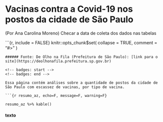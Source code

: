 Vacinas contra a Covid-19 nos postos da cidade de São Paulo
================
(Por Ana Carolina Moreno)
Checar a data de coleta dos dados nas tabelas

<!-- README.md is generated from README.Rmd. Please edit that file -->

\`\`\`{r, include = FALSE} knitr::opts\_chunk$set( collapse = TRUE,
comment = “\#&gt;” )



    ###### Fonte: De Olho na Fila (Prefeitura de São Paulo): [link para o site](https://deolhonafila.prefeitura.sp.gov.br)

    <!-- badges: start -->
    <!-- badges: end -->

    Essa página contém análises sobre a quantidade de postos da cidade de São Paulo com escassez de vacinas, por tipo de vacina.

    ```{r resumo_az, echo=F, message=F, warning=F}

    resumo_az %>% kable()

#### texto
